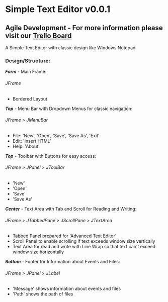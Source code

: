 # Simple Text Editor v0.0.1

## Agile Development - For more information please visit our [Trello Board](https://trello.com/b/KE6xmLeo)

A Simple Text Editor with classic design like Windows Notepad.

### Design/Structure:

***Form*** - Main Frame:
###### JFrame
- Bordered Layout

***Top*** - Menu Bar with Dropdown Menus for classic navigation:
###### JFrame > JMenuBar
- File: 'New', 'Open', 'Save', 'Save As', 'Exit'
- Edit: 'Insert HTML'
- Help: 'About'

***Top*** - Toolbar with Buttons for easy access:
###### JFrame > JPanel > JToolBar
- 'New'
- 'Open'
- 'Save'
- 'Save As'

***Center*** - Text Area with Tab and Scroll for Reading and Writing:
###### JFrame > JTabbedPane > JScrollPane > JTextArea
- Tabbed Panel prepared for 'Advanced Text Editor'
- Scroll Panel to enable scrolling if text exceeds window size vertically
- Text Area for read and write with Line Wrap so that text can't exceed window size horizontally

***Bottom*** - Footer for Information about Events and Files:
###### JFrame > JPanel > JLabel
- 'Message' shows information about events and files
- 'Path' shows the path of files

